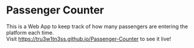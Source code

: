 # **Passenger Counter**

This is a Web App to keep track of how many passengers are entering the platform each time.    
Visit https://tru3w1tn3ss.github.io/Passenger-Counter to see it live!
